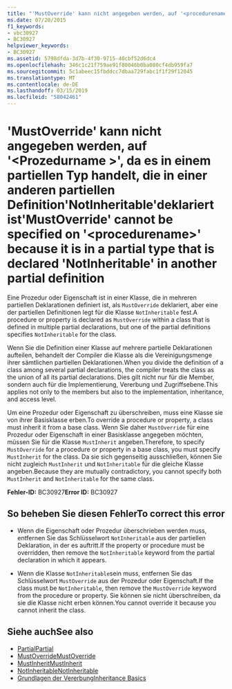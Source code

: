 ```yaml
---
title: "'MustOverride' kann nicht angegeben werden, auf '<procedurename>' da es sich in einem partiellen Typ handelt, die in einer anderen partiellen Definition'NotInheritable'deklariert ist"
ms.date: 07/20/2015
f1_keywords:
- vbc30927
- BC30927
helpviewer_keywords:
- BC30927
ms.assetid: 5798dfda-3d7b-4f30-9715-40cbf52d6dc4
ms.openlocfilehash: 346c1c21f759ae91f80046b0ba080cf4db959fa7
ms.sourcegitcommit: 5c1abeec15fbddcc7dbaa729fabc1f1f29f12045
ms.translationtype: MT
ms.contentlocale: de-DE
ms.lasthandoff: 03/15/2019
ms.locfileid: "58042461"
---
```

# <a name="mustoverride-cannot-be-specified-on-procedurename-because-it-is-in-a-partial-type-that-is-declared-notinheritable-in-another-partial-definition"></a><span data-ttu-id="fe00d-102">'MustOverride' kann nicht angegeben werden, auf '\<Prozedurname >', da es in einem partiellen Typ handelt, die in einer anderen partiellen Definition'NotInheritable'deklariert ist</span><span class="sxs-lookup"><span data-stu-id="fe00d-102">'MustOverride' cannot be specified on '\<procedurename>' because it is in a partial type that is declared 'NotInheritable' in another partial definition</span></span>
<span data-ttu-id="fe00d-103">Eine Prozedur oder Eigenschaft ist in einer Klasse, die in mehreren partiellen Deklarationen definiert ist, als `MustOverride` deklariert, aber eine der partiellen Definitionen legt für die Klasse `NotInheritable` fest.</span><span class="sxs-lookup"><span data-stu-id="fe00d-103">A procedure or property is declared as `MustOverride` within a class that is defined in multiple partial declarations, but one of the partial definitions specifies `NotInheritable` for the class.</span></span>  
  
 <span data-ttu-id="fe00d-104">Wenn Sie die Definition einer Klasse auf mehrere partielle Deklarationen aufteilen, behandelt der Compiler die Klasse als die Vereinigungsmenge ihrer sämtlichen partiellen Deklarationen.</span><span class="sxs-lookup"><span data-stu-id="fe00d-104">When you divide the definition of a class among several partial declarations, the compiler treats the class as the union of all its partial declarations.</span></span> <span data-ttu-id="fe00d-105">Dies gilt nicht nur für die Member, sondern auch für die Implementierung, Vererbung und Zugriffsebene.</span><span class="sxs-lookup"><span data-stu-id="fe00d-105">This applies not only to the members but also to the implementation, inheritance, and access level.</span></span>  
  
 <span data-ttu-id="fe00d-106">Um eine Prozedur oder Eigenschaft zu überschreiben, muss eine Klasse sie von ihrer Basisklasse erben.</span><span class="sxs-lookup"><span data-stu-id="fe00d-106">To override a procedure or property, a class must inherit it from a base class.</span></span> <span data-ttu-id="fe00d-107">Wenn Sie daher `MustOverride` für eine Prozedur oder Eigenschaft in einer Basisklasse angegeben möchten, müssen Sie für die Klasse `MustInherit` angeben.</span><span class="sxs-lookup"><span data-stu-id="fe00d-107">Therefore, to specify `MustOverride` for a procedure or property in a base class, you must specify `MustInherit` for the class.</span></span> <span data-ttu-id="fe00d-108">Da sie sich gegenseitig ausschließen, können Sie nicht zugleich `MustInherit` und `NotInheritable` für die gleiche Klasse angeben.</span><span class="sxs-lookup"><span data-stu-id="fe00d-108">Because they are mutually contradictory, you cannot specify both `MustInherit` and `NotInheritable` for the same class.</span></span>  
  
 <span data-ttu-id="fe00d-109">**Fehler-ID:** BC30927</span><span class="sxs-lookup"><span data-stu-id="fe00d-109">**Error ID:** BC30927</span></span>  
  
## <a name="to-correct-this-error"></a><span data-ttu-id="fe00d-110">So beheben Sie diesen Fehler</span><span class="sxs-lookup"><span data-stu-id="fe00d-110">To correct this error</span></span>  
  
-   <span data-ttu-id="fe00d-111">Wenn die Eigenschaft oder Prozedur überschrieben werden muss, entfernen Sie das Schlüsselwort `NotInheritable` aus der partiellen Deklaration, in der es auftritt.</span><span class="sxs-lookup"><span data-stu-id="fe00d-111">If the property or procedure must be overridden, then remove the `NotInheritable` keyword from the partial declaration in which it appears.</span></span>  
  
-   <span data-ttu-id="fe00d-112">Wenn die Klasse `NotInheritable`sein muss, entfernen Sie das Schlüsselwort `MustOverride` aus der Prozedur oder Eigenschaft.</span><span class="sxs-lookup"><span data-stu-id="fe00d-112">If the class must be `NotInheritable`, then remove the `MustOverride` keyword from the procedure or property.</span></span> <span data-ttu-id="fe00d-113">Sie können sie nicht überschreiben, da sie die Klasse nicht erben können.</span><span class="sxs-lookup"><span data-stu-id="fe00d-113">You cannot override it because you cannot inherit the class.</span></span>  
  
## <a name="see-also"></a><span data-ttu-id="fe00d-114">Siehe auch</span><span class="sxs-lookup"><span data-stu-id="fe00d-114">See also</span></span>

- [<span data-ttu-id="fe00d-115">Partial</span><span class="sxs-lookup"><span data-stu-id="fe00d-115">Partial</span></span>](../../visual-basic/language-reference/modifiers/partial.md)
- [<span data-ttu-id="fe00d-116">MustOverride</span><span class="sxs-lookup"><span data-stu-id="fe00d-116">MustOverride</span></span>](../../visual-basic/language-reference/modifiers/mustoverride.md)
- [<span data-ttu-id="fe00d-117">MustInherit</span><span class="sxs-lookup"><span data-stu-id="fe00d-117">MustInherit</span></span>](../../visual-basic/language-reference/modifiers/mustinherit.md)
- [<span data-ttu-id="fe00d-118">NotInheritable</span><span class="sxs-lookup"><span data-stu-id="fe00d-118">NotInheritable</span></span>](../../visual-basic/language-reference/modifiers/notinheritable.md)
- [<span data-ttu-id="fe00d-119">Grundlagen der Vererbung</span><span class="sxs-lookup"><span data-stu-id="fe00d-119">Inheritance Basics</span></span>](../../visual-basic/programming-guide/language-features/objects-and-classes/inheritance-basics.md)
